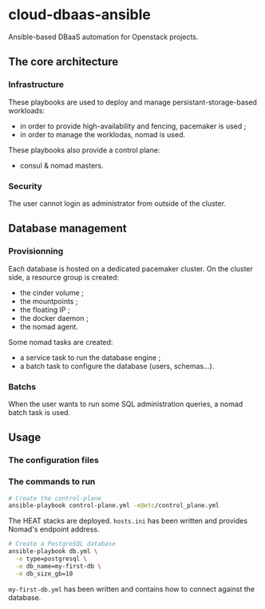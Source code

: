 # cloud-dbaas-ansible
Ansible-based DBaaS automation for Openstack projects.

## The core architecture

### Infrastructure

These playbooks are used to deploy and manage persistant-storage-based workloads:
* in order to provide high-availability and fencing, pacemaker is used ;
* in order to manage the worklodas, nomad is used.

These playbooks also provide a control plane:
* consul & nomad masters.

### Security

The user cannot login as administrator from outside of the cluster.

## Database management

### Provisionning

Each database is hosted on a dedicated pacemaker cluster. On the cluster side, a resource group is created:
* the cinder volume ;
* the mountpoints ;
* the floating IP ;
* the docker daemon ;
* the nomad agent.

Some nomad tasks are created:
* a service task to run the database engine ;
* a batch task to configure the database (users, schemas…).

### Batchs

When the user wants to run some SQL administration queries, a nomad batch task is used.

## Usage

### The configuration files

### The commands to run

```bash
# Create the control-plane
ansible-playbook control-plane.yml -e@etc/control_plane.yml
```
The HEAT stacks are deployed.
`hosts.ini` has been written and provides Nomad's endpoint address.

```bash
# Create a PostgreSQL database
ansible-playbook db.yml \
  -e type=postgresql \
  -e db_name=my-first-db \
  -e db_size_gb=10
```
`my-first-db.yml` has been written and contains how to connect against the database.
